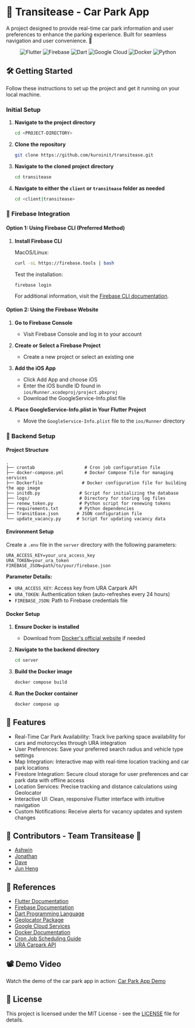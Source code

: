# 🚗 Transitease - Car Park App

A project designed to provide real-time car park information and user preferences to enhance the parking experience. Built for seamless navigation and user convenience. 🚙

<p align="center">
  <img src="https://img.shields.io/badge/Flutter-02569B?style=for-the-badge&logo=flutter&logoColor=white" alt="Flutter">
  <img src="https://img.shields.io/badge/Firebase-FFCA28?style=for-the-badge&logo=firebase&logoColor=white" alt="Firebase">
  <img src="https://img.shields.io/badge/Dart-0175C2?style=for-the-badge&logo=dart&logoColor=white" alt="Dart">
  <img src="https://img.shields.io/badge/Google_Cloud-4285F4?style=for-the-badge&logo=google-cloud&logoColor=white" alt="Google Cloud">
  <img src="https://img.shields.io/badge/Docker-2496ED?style=for-the-badge&logo=docker&logoColor=white" alt="Docker">
  <img src="https://img.shields.io/badge/Python-3776AB?style=for-the-badge&logo=python&logoColor=white" alt="Python">
</p>

## 🛠 Getting Started

Follow these instructions to set up the project and get it running on your local machine.

### Initial Setup

1. **Navigate to the project directory**

   ```bash
   cd <PROJECT-DIRECTORY>
   ```

2. **Clone the repository**

   ```bash
   git clone https://github.com/kuroinit/transitease.git
   ```

3. **Navigate to the cloned project directory**

   ```bash
   cd transitease
   ```

4. **Navigate to either the `client` or `transitease` folder as needed**
   ```bash
   cd <client|transitease>
   ```

### 🔧 Firebase Integration

#### Option 1: Using Firebase CLI (Preferred Method)

1. **Install Firebase CLI**

   MacOS/Linux:

   ```bash
   curl -sL https://firebase.tools | bash
   ```

   Test the installation:

   ```bash
   firebase login
   ```

   For additional information, visit the [Firebase CLI documentation](https://firebase.google.com/docs/cli/#install-cli-mac-linux).

#### Option 2: Using the Firebase Website

1. **Go to Firebase Console**

   - Visit Firebase Console and log in to your account

2. **Create or Select a Firebase Project**

   - Create a new project or select an existing one

3. **Add the iOS App**

   - Click Add App and choose iOS
   - Enter the iOS bundle ID found in `ios/Runner.xcodeproj/project.pbxproj`
   - Download the GoogleService-Info.plist file

4. **Place GoogleService-Info.plist in Your Flutter Project**
   - Move the `GoogleService-Info.plist` file to the `ios/Runner` directory

### 🐳 Backend Setup

#### Project Structure

```
.
├── crontab                   # Cron job configuration file
├── docker-compose.yml        # Docker Compose file for managing services
├── Dockerfile               # Docker configuration file for building the app image
├── initdb.py               # Script for initializing the database
├── logs/                   # Directory for storing log files
├── renew_token.py          # Python script for renewing tokens
├── requirements.txt        # Python dependencies
├── TransitEase.json       # JSON configuration file
└── update_vacancy.py      # Script for updating vacancy data
```

#### Environment Setup

Create a `.env` file in the `server` directory with the following parameters:

```env
URA_ACCESS_KEY=your_ura_access_key
URA_TOKEN=your_ura_token
FIREBASE_JSON=path/to/your/firebase.json
```

**Parameter Details:**

- `URA_ACCESS_KEY`: Access key from URA Carpark API
- `URA_TOKEN`: Authentication token (auto-refreshes every 24 hours)
- `FIREBASE_JSON`: Path to Firebase credentials file

#### Docker Setup

1. **Ensure Docker is installed**

   - Download from [Docker's official website](https://www.docker.com/products/docker-desktop) if needed

2. **Navigate to the backend directory**

   ```bash
   cd server
   ```

3. **Build the Docker image**

   ```bash
   docker compose build
   ```

4. **Run the Docker container**
   ```bash
   docker compose up
   ```

## 📝 Features

- Real-Time Car Park Availability: Track live parking space availability for cars and motorcycles through URA integration
- User Preferences: Save your preferred search radius and vehicle type settings
- Map Integration: Interactive map with real-time location tracking and car park locations
- Firestore Integration: Secure cloud storage for user preferences and car park data with offline access
- Location Services: Precise tracking and distance calculations using Geolocator
- Interactive UI: Clean, responsive Flutter interface with intuitive navigation
- Custom Notifications: Receive alerts for vacancy updates and system changes

## 🧠 Contributors - Team Transitease 🚗

- [Ashwin](https://github.com/KuroInit)
- [Jonathan](https://github.com/SZMJonathan)
- [Dave](https://github.com/DaveG0h)
- [Jun Heng](https://github.com/SpiderKing51094)

## 📖 References

- [Flutter Documentation](https://flutter.dev/docs)
- [Firebase Documentation](https://firebase.google.com/docs)
- [Dart Programming Language](https://dart.dev/guides)
- [Geolocator Package](https://pub.dev/packages/geolocator)
- [Google Cloud Services](https://cloud.google.com/docs)
- [Docker Documentation](https://docs.docker.com/)
- [Cron Job Scheduling Guide](https://cronitor.io/guides/cron-jobs)
- [URA Carpark API](https://www.ura.gov.sg/maps/api/)

## 📽 Demo Video

Watch the demo of the car park app in action: [Car Park App Demo](https://www.youtube.com/your-demo-link)

## 🔐 License

This project is licensed under the MIT License - see the [LICENSE](./LICENSE) file for details.
